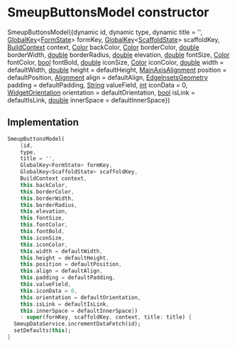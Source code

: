 


# SmeupButtonsModel constructor







SmeupButtonsModel({dynamic id, dynamic type, dynamic title = '', [GlobalKey](https://api.flutter.dev/flutter/widgets/GlobalKey-class.html)&lt;[FormState](https://api.flutter.dev/flutter/widgets/FormState-class.html)> formKey, [GlobalKey](https://api.flutter.dev/flutter/widgets/GlobalKey-class.html)&lt;[ScaffoldState](https://api.flutter.dev/flutter/material/ScaffoldState-class.html)> scaffoldKey, [BuildContext](https://api.flutter.dev/flutter/widgets/BuildContext-class.html) context, [Color](https://api.flutter.dev/flutter/dart-ui/Color-class.html) backColor, [Color](https://api.flutter.dev/flutter/dart-ui/Color-class.html) borderColor, [double](https://api.flutter.dev/flutter/dart-core/double-class.html) borderWidth, [double](https://api.flutter.dev/flutter/dart-core/double-class.html) borderRadius, [double](https://api.flutter.dev/flutter/dart-core/double-class.html) elevation, [double](https://api.flutter.dev/flutter/dart-core/double-class.html) fontSize, [Color](https://api.flutter.dev/flutter/dart-ui/Color-class.html) fontColor, [bool](https://api.flutter.dev/flutter/dart-core/bool-class.html) fontBold, [double](https://api.flutter.dev/flutter/dart-core/double-class.html) iconSize, [Color](https://api.flutter.dev/flutter/dart-ui/Color-class.html) iconColor, [double](https://api.flutter.dev/flutter/dart-core/double-class.html) width = defaultWidth, [double](https://api.flutter.dev/flutter/dart-core/double-class.html) height = defaultHeight, [MainAxisAlignment](https://api.flutter.dev/flutter/rendering/MainAxisAlignment.html) position = defaultPosition, [Alignment](https://api.flutter.dev/flutter/painting/Alignment-class.html) align = defaultAlign, [EdgeInsetsGeometry](https://api.flutter.dev/flutter/painting/EdgeInsetsGeometry-class.html) padding = defaultPadding, [String](https://api.flutter.dev/flutter/dart-core/String-class.html) valueField, [int](https://api.flutter.dev/flutter/dart-core/int-class.html) iconData = 0, [WidgetOrientation](../../smeup_models_widgets_smeup_model/WidgetOrientation.md) orientation = defaultOrientation, [bool](https://api.flutter.dev/flutter/dart-core/bool-class.html) isLink = defaultIsLink, [double](https://api.flutter.dev/flutter/dart-core/double-class.html) innerSpace = defaultInnerSpace})





## Implementation

```dart
SmeupButtonsModel(
    {id,
    type,
    title = '',
    GlobalKey<FormState> formKey,
    GlobalKey<ScaffoldState> scaffoldKey,
    BuildContext context,
    this.backColor,
    this.borderColor,
    this.borderWidth,
    this.borderRadius,
    this.elevation,
    this.fontSize,
    this.fontColor,
    this.fontBold,
    this.iconSize,
    this.iconColor,
    this.width = defaultWidth,
    this.height = defaultHeight,
    this.position = defaultPosition,
    this.align = defaultAlign,
    this.padding = defaultPadding,
    this.valueField,
    this.iconData = 0,
    this.orientation = defaultOrientation,
    this.isLink = defaultIsLink,
    this.innerSpace = defaultInnerSpace})
    : super(formKey, scaffoldKey, context, title: title) {
  SmeupDataService.incrementDataFetch(id);
  setDefaults(this);
}
```







